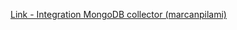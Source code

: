 [Link - Integration MongoDB collector (marcanpilami)](https://github.com/marcanpilami/mongodb-collector)
